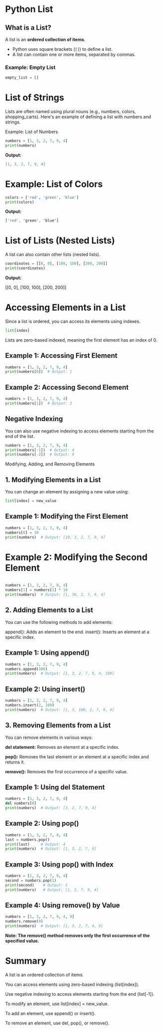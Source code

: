 #  Python List 


## What is a List?

A list is an **ordered collection of items**.

- Python uses square brackets (`[]`) to define a list.
- A list can contain one or more items, separated by commas.

### Example: Empty List

```python
empty_list = []
```
# List of Strings
Lists are often named using plural nouns (e.g., numbers, colors, shopping_carts). Here's an example of defining a list with numbers and strings.

Example: List of Numbers

```python
numbers = [1, 3, 2, 7, 9, 4]
print(numbers)
```
**Output:**

```csharp
[1, 3, 2, 7, 9, 4]
```
# Example: List of Colors 
```python
colors = ['red', 'green', 'blue']
print(colors)
```
**Output:**

```css
['red', 'green', 'blue']
```
# List of Lists (Nested Lists)
A list can also contain other lists (nested lists).

```python
coordinates = [[0, 0], [100, 100], [200, 200]]
print(coordinates)
```
**Output:**

[[0, 0], [100, 100], [200, 200]]

# Accessing Elements in a List
Since a list is ordered, you can access its elements using indexes.

```python
list[index]
```
Lists are zero-based indexed, meaning the first element has an index of 0.
## Example 1: Accessing First Element
```python
numbers = [1, 3, 2, 7, 9, 4]
print(numbers[0])  # Output: 1
```
 ## Example 2: Accessing Second Element
```python
numbers = [1, 3, 2, 7, 9, 4]
print(numbers[1])  # Output: 3
```
## Negative Indexing
You can also use negative indexing to access elements starting from the end of the list.

```python
numbers = [1, 3, 2, 7, 9, 4]
print(numbers[-1])  # Output: 4
print(numbers[-2])  # Output: 9
```
Modifying, Adding, and Removing Elements
## 1. Modifying Elements in a List
You can change an element by assigning a new value using:

```python
list[index] = new_value
```
## Example 1: Modifying the First Element
```python
numbers = [1, 3, 2, 7, 9, 4]
numbers[0] = 10
print(numbers)  # Output: [10, 3, 2, 7, 9, 4]
```
# Example 2: Modifying the Second Element
```python

numbers = [1, 3, 2, 7, 9, 4]
numbers[1] = numbers[1] * 10
print(numbers)  # Output: [1, 30, 2, 7, 9, 4]
```
## 2. Adding Elements to a List
You can use the following methods to add elements:

append(): Adds an element to the end.
insert(): Inserts an element at a specific index.
## Example 1: Using append()
```python
numbers = [1, 3, 2, 7, 9, 4]
numbers.append(100)
print(numbers)  # Output: [1, 3, 2, 7, 9, 4, 100]
```
## Example 2: Using insert()
```python
numbers = [1, 3, 2, 7, 9, 4]
numbers.insert(2, 100)
print(numbers)  # Output: [1, 3, 100, 2, 7, 9, 4]
```
## 3. Removing Elements from a List
You can remove elements in various ways:

**del statement:** Removes an element at a specific index.

**pop():** Removes the last element or an element at a specific index and returns it.

**remove():** Removes the first occurrence of a specific value.

## Example 1: Using del Statement
```python
numbers = [1, 3, 2, 7, 9, 4]
del numbers[0]
print(numbers)  # Output: [3, 2, 7, 9, 4]
```
## Example 2: Using pop()
 ```python
numbers = [1, 3, 2, 7, 9, 4]
last = numbers.pop()
print(last)     # Output: 4
print(numbers)  # Output: [1, 3, 2, 7, 9]
```
## Example 3: Using pop() with Index
```python
numbers = [1, 3, 2, 7, 9, 4]
second = numbers.pop(1)
print(second)    # Output: 3
print(numbers)   # Output: [1, 2, 7, 9, 4]
```
## Example 4: Using remove() by Value
 ```python
numbers = [1, 3, 2, 7, 9, 4, 9]
numbers.remove(9)
print(numbers)  # Output: [1, 3, 2, 7, 4, 9]
```
**Note: The remove() method removes only the first occurrence of the specified value.**

# Summary
A list is an ordered collection of items.

You can access elements using zero-based indexing (list[index]).

Use negative indexing to access elements starting from the end (list[-1]).

To modify an element, use list[index] = new_value.

To add an element, use append() or insert().

To remove an element, use del, pop(), or remove().